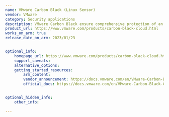 ```yaml
---
name: VMware Carbon Black (Linux Sensor)
vendor: VMware
category: Security applications
description: VMware Carbon Black ensure comprehensive protection of an organization's data and customer information against malware, non-malware and living-off-the-land attacks.
product_url: https://www.vmware.com/products/carbon-black-cloud.html
works_on_arm: true
release_date_on_arm: 2023/01/23


optional_info:
    homepage_url: https://www.vmware.com/products/carbon-black-cloud.html
    support_caveats:
    alternative_options:
    getting_started_resources:
        arm_content: 
        vendor_announcement: https://docs.vmware.com/en/VMware-Carbon-Black-Cloud/2.14.0/rn/vmware-carbon-black-cloud-linux-sensor-2140-release-notes/index.html
        official_docs: https://docs.vmware.com/en/VMware-Carbon-Black-Cloud/services/cbc-sensor-installation-guide/GUID-76272E42-E534-47AD-8654-B2F3B5682806.html


optional_hidden_info:
    other_info: 

---
```


